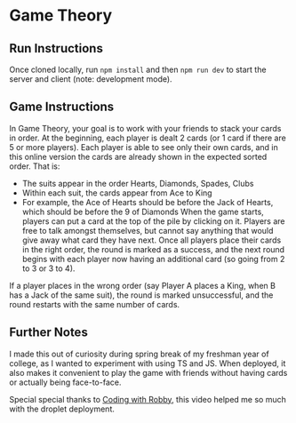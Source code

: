 # Game Theory

## Run Instructions

Once cloned locally, run `npm install` and then `npm run dev` to start the server and client (note: development mode).

## Game Instructions

In Game Theory, your goal is to work with your friends to stack your cards in order. At the beginning, each player is dealt 2 cards (or 1 card if there are 5 or more players). Each player is able to see only their own cards, and in this online version the cards are already shown in the expected sorted order. That is:
- The suits appear in the order Hearts, Diamonds, Spades, Clubs
- Within each suit, the cards appear from Ace to King
- For example, the Ace of Hearts should be before the Jack of Hearts, which should be before the 9 of Diamonds
When the game starts, players can put a card at the top of the pile by clicking on it. Players are free to talk amongst themselves, but cannot say anything that would give away what card they have next. Once all players place their cards in the right order, the round is marked as a success, and the next round begins with each player now having an additional card (so going from 2 to 3 or 3 to 4).

If a player places in the wrong order (say Player A places a King, when B has a Jack of the same suit), the round is marked unsuccessful, and the round restarts with the same number of cards.

## Further Notes

I made this out of curiosity during spring break of my freshman year of college, as I wanted to experiment with using TS and JS. When deployed, it also makes it convenient to play the game with friends without having cards or actually being face-to-face.

Special special thanks to [Coding with Robby](https://www.youtube.com/watch?v=vj34hX8jWM0&ab_channel=CodingwithRobby), this video helped me so much with the droplet deployment.